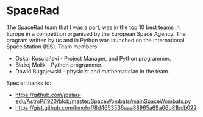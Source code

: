# SpaceRad

The SpaceRad team that I was a part, was in the top 10 best teams in Europe in a competition organized by the European Space Agency.
The program written by us and in Python was launched on the International Space Station (ISS).
Team members:
- Oskar Kościański - Project Manager, and Python programmer.
- Błażej Molik - Python programmer.
- Dawid Bugajewski - physicist and mathematician in the team.

Special thanks to:
- https://github.com/jpalau-edu/AstroPi1920/blob/master/SpaceWombats/mainSpaceWombats.py
- https://gist.github.com/kmohrf/8d4653536aaa88965a69a06b81bcb022
